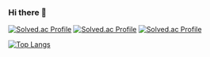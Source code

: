 ### Hi there 👋
[![Solved.ac Profile](http://mazassumnida.wtf/api/v2/generate_badge?boj=v4vendetta12)](https://solved.ac/v4vendetta12/)
[![Solved.ac Profile](http://mazassumnida.wtf/api/v2/generate_badge?boj=woochaese12)](https://solved.ac/woochaese12/)
[![Solved.ac Profile](http://mazassumnida.wtf/api/v2/generate_badge?boj=germs1020)](https://solved.ac/germs1020/)
<!--
**tkatpgus19/tkatpgus19** is a ✨ _special_ ✨ repository because its `README.md` (this file) appears on your GitHub profile.

Here are some ideas to get you started:

- 🔭 I’m currently working on ...
- 🌱 I’m currently learning ...
- 👯 I’m looking to collaborate on ...
- 🤔 I’m looking for help with ...
- 💬 Ask me about ...
- 📫 How to reach me: ...
- 😄 Pronouns: ...
- ⚡ Fun fact: ...
-->
[![Top Langs](https://github-readme-stats.vercel.app/api/top-langs/?username=tkatpgus19&layout=compact)](https://github.com/anuraghazra/github-readme-stats)
